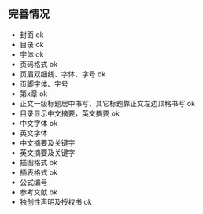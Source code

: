 ## 完善情况

* 封面 ok
* 目录 ok
* 字体 ok
* 页码格式 ok 
* 页眉双细线、字体、字号 ok
* 页脚字体、字号 
* 第x章 ok
* 正文一级标题居中书写，其它标题靠正文左边顶格书写 ok
* 目录显示中文摘要，英文摘要 ok
* 中文字体 ok
* 英文字体
* 中文摘要及关键字
* 英文摘要及关键字
* 插图格式 ok
* 插表格式 ok
* 公式编号
* 参考文献 ok
* 独创性声明及授权书 ok
